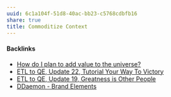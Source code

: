 ```yaml
---
uuid: 6c1a104f-51d8-40ac-bb23-c5768cdbfb16
share: true
title: Commoditize Context
---
```

#### Backlinks

* [How do I plan to add value to the universe?](/a8266a1f-e6ca-4cf7-af97-e5cc7198f8ce)
* [ETL to QE, Update 22, Tutorial Your Way To Victory](/72b60152-c15c-4243-8329-67cd13e78ba6)
* [ETL to QE, Update 19, Greatness is Other People](/9e00b380-91e7-4092-98fd-838dc5fd21d8)
* [DDaemon - Brand Elements](/83cb4e78-016e-4a9f-bcc4-e0dd9743d696)